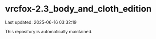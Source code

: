 # vrcfox-2.3_body_and_cloth_edition

Last updated: 2025-06-16 03:32:19

This repository is automatically maintained.
